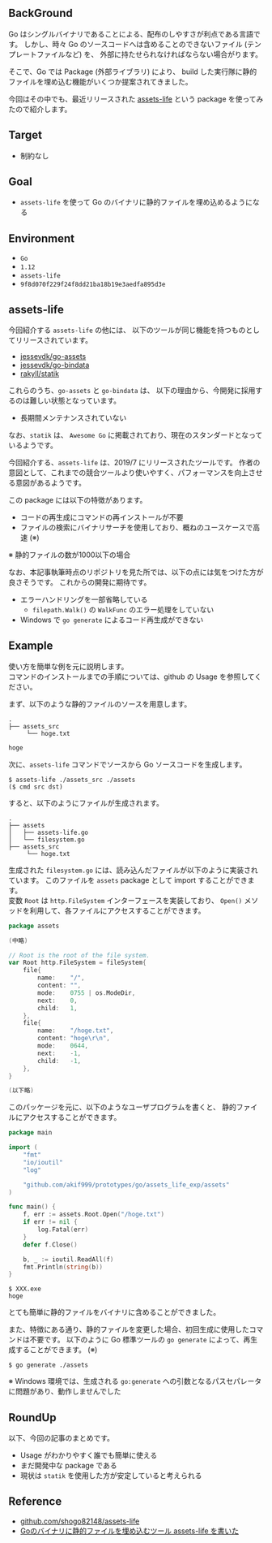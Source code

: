 ## BackGround
Go はシングルバイナリであることによる、配布のしやすさが利点である言語です。
しかし、時々 Go のソースコードへは含めることのできないファイル (テンプレートファイルなど) を、 
外部に持たせられなければならない場合がります。

そこで、Go では Package (外部ライブラリ) により、 
build した実行隊に静的ファイルを埋め込む機能がいくつか提案されてきました。 

今回はその中でも、最近リリースされた [assets-life](https://github.com/shogo82148/assets-life) という package を使ってみたので紹介します。  

## Target
* 制約なし

## Goal
* `assets-life` を使って Go のバイナリに静的ファイルを埋め込めるようになる

## Environment
* `Go`
 * `1.12`
* `assets-life`
 * `9f8d070f229f24f8dd21ba18b19e3aedfa895d3e`

## assets-life
今回紹介する `assets-life` の他には、 
以下のツールが同じ機能を持つものとしてリリースされています。  

* [jessevdk/go-assets](https://github.com/jessevdk/go-assets)
* [jessevdk/go-bindata](https://github.com/jteeuwen/go-bindata)
* [rakyll/statik](https://github.com/rakyll/statik)

これらのうち、`go-assets` と `go-bindata` は、 
以下の理由から、今開発に採用するのは難しい状態となっています。  

* 長期間メンテナンスされていない

なお、`statik` は、 `Awesome Go` に掲載されており、現在のスタンダードとなっているようです。

今回紹介する、`assets-life` は、2019/7 にリリースされたツールです。 
作者の意図として、これまでの競合ツールより使いやすく、パフォーマンスを向上させる意図があるようです。 

この package には以下の特徴があります。  

* コードの再生成にコマンドの再インストールが不要
* ファイルの検索にバイナリサーチを使用しており、概ねのユースケースで高速 (※)

※ 静的ファイルの数が1000以下の場合

なお、本記事執筆時点のリポジトリを見た所では、以下の点には気をつけた方が良さそうです。 
これからの開発に期待です。  

* エラーハンドリングを一部省略している
    * `filepath.Walk()` の `WalkFunc` のエラー処理をしていない
* Windows で `go generate` によるコード再生成ができない


## Example
使い方を簡単な例を元に説明します。  
コマンドのインストールまでの手順については、github の Usage を参照してください。

まず、以下のような静的ファイルのソースを用意します。  

```
.
├── assets_src
     └── hoge.txt
```

```hoge.txt
hoge
```

次に、`assets-life` コマンドでソースから Go ソースコードを生成します。  

```
$ assets-life ./assets_src ./assets
($ cmd src dst)
```

すると、以下のようにファイルが生成されます。

```
.
├── assets
│   ├── assets-life.go
│   └── filesystem.go
├── assets_src
     └── hoge.txt
```

生成された `filesystem.go` には、読み込んだファイルが以下のように実装されています。 
このファイルを `assets` package として import することができます。  
変数 `Root` は `http.FileSystem` インターフェースを実装しており、
 `Open()` メソッドを利用して、各ファイルにアクセスすることができます。  

```filesystem.go
package assets

(中略)

// Root is the root of the file system.
var Root http.FileSystem = fileSystem{
	file{
		name:    "/",
		content: "",
		mode:    0755 | os.ModeDir,
		next:    0,
		child:   1,
	},
	file{
		name:    "/hoge.txt",
		content: "hoge\r\n",
		mode:    0644,
		next:    -1,
		child:   -1,
	},
}

(以下略)
```

このパッケージを元に、以下のようなユーザプログラムを書くと、
静的ファイルにアクセスすることができます。

```main.go
package main

import (
	"fmt"
	"io/ioutil"
	"log"

	"github.com/akif999/prototypes/go/assets_life_exp/assets"
)

func main() {
	f, err := assets.Root.Open("/hoge.txt")
	if err != nil {
		log.Fatal(err)
	}
	defer f.Close()

	b, _ := ioutil.ReadAll(f)
	fmt.Println(string(b))
}
```

```
$ XXX.exe
hoge
```

とても簡単に静的ファイルをバイナリに含めることができました。

また、特徴にある通り、静的ファイルを変更した場合、初回生成に使用したコマンドは不要です。 
以下のように Go 標準ツールの `go generate` によって、再生成することができます。 (※)

```
$ go generate ./assets
```

※ Windows 環境では、生成される `go:generate` への引数となるパスセパレータに問題があり、動作しませんでした

## RoundUp
以下、今回の記事のまとめです。

* Usage がわかりやすく誰でも簡単に使える
* まだ開発中な package である
* 現状は `statik` を使用した方が安定していると考えられる

## Reference
* [github.com/shogo82148/assets-life](https://github.com/shogo82148/assets-life)
* [Goのバイナリに静的ファイルを埋め込むツール assets-life を書いた](https://shogo82148.github.io/blog/2019/07/24/assets-life/)
